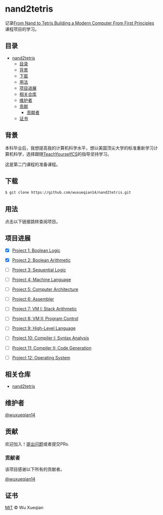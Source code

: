# nand2tetris

记录[From Nand to Tetris Building a Modern Computer From First Principles](https://www.nand2tetris.org/)课程项目的学习。

## 目录

- [nand2tetris](#nand2tetris)
  - [目录](#目录)
  - [背景](#背景)
  - [下载](#下载)
  - [用法](#用法)
  - [项目进展](#项目进展)
  - [相关仓库](#相关仓库)
  - [维护者](#维护者)
  - [贡献](#贡献)
    - [贡献者](#贡献者)
  - [证书](#证书)

## 背景

本科毕业后，我想提高我的计算机科学水平，想以美国顶尖大学的标准重新学习计算机科学，选择跟随[TeachYourselfCS](https://teachyourselfcs.com/)的指导坚持学习。

这是第二门课程的准备课程。

## 下载

```sh
$ git clone https://github.com/wuxueqian14/nand2tetris.git
```

## 用法

点击以下链接跳转查阅项目。

## 项目进展

- [x] [Project 1: Boolean Logic](projects/01/)
- [x] [Project 2: Boolean Arithmetic](projects/02/)
- [ ] [Project 3: Sequential Logic]()
- [ ] [Project 4: Machine Language]()
- [ ] [Project 5: Computer Architecture]()
- [ ] [Project 6: Assembler]()
- [ ] [Project 7: VM I: Stack Arithmetic]()
- [ ] [Project 8: VM II: Program Control]()
- [ ] [Project 9: High-Level Language]()
- [ ] [Project 10: Compiler I: Syntax Analysis]()
- [ ] [Project 11: Compiler II: Code Generation]()
- [ ] [Project 12: Operating System]()


## 相关仓库

- [nand2tetris](https://github.com/AllenWrong/nand2tetris)

## 维护者

[@wuxueqian14](https://github.com/wuxueqian14)

## 贡献

欢迎加入！[提出问题](https://github.com/wuxueqian14/nand2tertris/issues/new)或者提交PRs.

### 贡献者

该项目感谢以下所有的贡献者。

[@wuxueqian14](https://github.com/wuxueqian14)

## 证书

[MIT](LICENSE) © Wu Xueqian